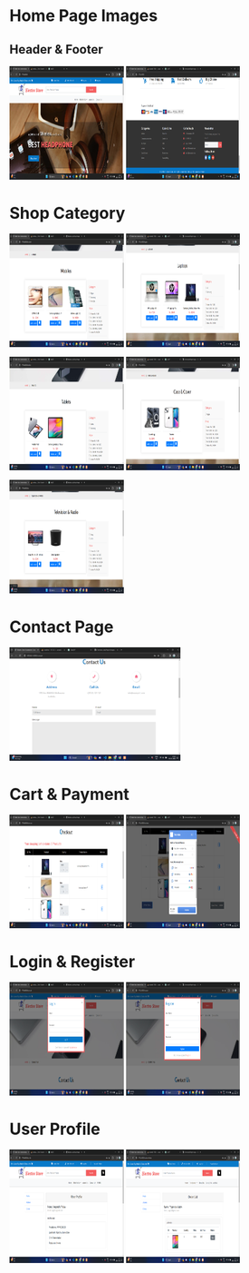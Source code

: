 # Home Page Images

## Header & Footer

<img src="/Project-Images/Home.png" style="height:200px;width:40%;">    <img src="/Project-Images/Home-2.png" style="height:200px;width:40%">

#  Shop Category

<img src="/Project-Images/Mobile.png" style="height:200px;width:40%;">   <img src="/Project-Images/Laptop.png" style="height:200px;width:40%;">

<img src="/Project-Images/Tab.png" style="height:200px;width:40%;">       <img src="/Project-Images/Case-cover.png" style="height:200px;width:40%;">

<img src="/Project-Images/Tv-audio.png" style="height:200px;width:40%;">

# Contact Page 

<img src="/Project-Images/contactus.png" style="height:200px;width:60%;">

# Cart & Payment

<img src="/Project-Images/cart.png" style="height:200px;width:40%;"> <img src="/Project-Images/payment.png" style="height:200px;width:40%;">

# Login & Register

<img src="/Project-Images/login.png" style="height:200px;width:40%;">  <img src="/Project-Images/register.png" style="height:200px;width:40%;">

# User Profile

<img src="/Project-Images/profile.png" style="height:200px;width:40%;"> <img src="/Project-Images/orderlist.png" style="height:200px;width:40%;">



